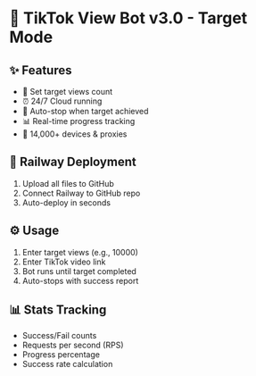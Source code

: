 # 🎯 TikTok View Bot v3.0 - Target Mode

## ✨ Features
- 🎯 Set target views count
- ⏰ 24/7 Cloud running  
- 🚀 Auto-stop when target achieved
- 📊 Real-time progress tracking
- 🔄 14,000+ devices & proxies

## 🚀 Railway Deployment
1. Upload all files to GitHub
2. Connect Railway to GitHub repo
3. Auto-deploy in seconds

## ⚙️ Usage
1. Enter target views (e.g., 10000)
2. Enter TikTok video link
3. Bot runs until target completed
4. Auto-stops with success report

## 📊 Stats Tracking
- Success/Fail counts
- Requests per second (RPS)
- Progress percentage
- Success rate calculation
